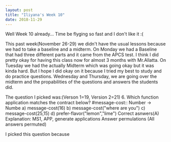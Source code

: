 ```yaml
---
layout: post
title: "Iliyana's Week 10"
date: 2018-11-29
---
```

Well Week 10 already... Time be flyging so fast and I don't like it :(

This past week(November 26-29) we didn't have the usual lessons because we had to take a baseline and a midterm.
On Monday we had a Baseline that had three different parts and it came from the APCS test. I think I did pretty okay for having this class now for almost 3 months with Mr.Allatta. 
On Tuesday we had the actually Midterm which was going okay but it was kinda hard. But I hope I did okay on it because I tried my best to study and do practice questions. 
Wednesday and Thursday, we are going over the midterm and the propabilities of the questions and answers the students did. 

 The question I picked was:(Verson 1=19, Version 2=21)
      6. Which function application matches the contract below?
                    #message-cost:: Number -> Numbe
   a) message-cost(16)
   b) message-cost("where are you")
   c) message-cost(25,15)
   d) prefer-flavor("lemon","lime")
 Correct asnwers(A)
 Explanation: MS1, APP, generate applications
 Answer permulations (All answers permuted)

I picked this question because 
